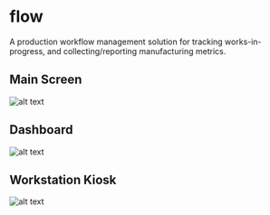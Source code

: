 # flow
A production workflow management solution for tracking works-in-progress, and collecting/reporting manufacturing metrics.

## Main Screen
![alt text](https://i.ibb.co/FX6W9t7/main.png)

## Dashboard
![alt text](https://i.ibb.co/qJZB8w3/dash.png)

## Workstation Kiosk
![alt text](https://i.ibb.co/fv68d0w/workstation.png)
